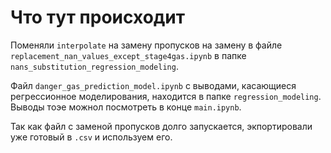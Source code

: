 # Что тут происходит
Поменяли `interpolate` на замену пропусков на замену в файле `replacement_nan_values_except_stage4gas.ipynb` в папке `nans_substitution_regression_modeling`.

Файл `danger_gas_prediction_model.ipynb` с выводами, касающиеся регрессионное моделирования, находится в папке `regression_modeling`. Выводы тоэе можнол посмотреть в конце `main.ipynb`.

Так как файл с заменой пропусков долго запускается, экпортировали уже готовый в `.csv` и используем его.